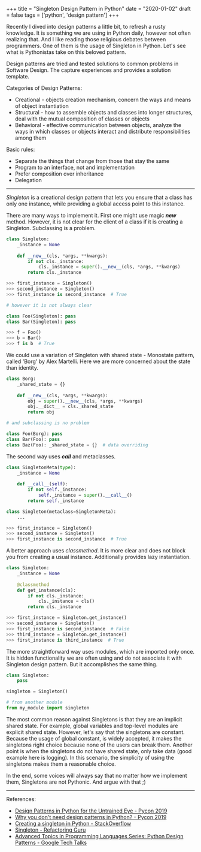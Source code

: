 +++
title = "Singleton Design Pattern in Python"
date = "2020-01-02"
draft = false
tags = ['python', 'design pattern']
+++

Recently I dived into design patterns a little bit, to refresh a rusty knowledge.
It is something we are using in Python daily, however not often realizing that.
And I like reading those religious debates between programmers. One of them is the usage
of Singleton in Python. Let's see what is Pythonistas take on this beloved pattern.

<!--more-->

Design patterns are tried and tested solutions to common problems in Software Design.
The capture experiences and provides a solution template.

Categories of Design Patterns:

* Creational - objects creation mechanism, concern the ways and means of object instantiation
* Structural - how to assemble objects and classes into longer structures, 
deal with the mutual composition of classes or objects
* Behavioral - effective communication between objects, 
analyze the ways in which classes or objects interact and distribute responsibilities among them

Basic rules:

* Separate the things that change from those that stay the same
* Program to an interface, not and implementation
* Prefer composition over inheritance 
* Delegation

---

*Singleton* is a creational design pattern that lets you ensure that a class has only one instance, 
while providing a global access point to this instance.

There are many ways to implement it. First one might use magic *__new__* method. 
However, it is not clear for the client of a class if it is creating a Singleton. 
Subclassing is a problem.

```python
class Singleton:
    _instance = None
    
    def __new__(cls, *args, **kwargs):
        if not cls._instance:
            cls._instance = super().__new__(cls, *args, **kwargs)
        return cls._instance

>>> first_instance = Singleton()
>>> second_instance = Singleton()
>>> first_instance is second_instance  # True

# however it is not always clear

class Foo(Singleton): pass
class Bar(Singleton): pass

>>> f = Foo()
>>> b = Bar()
>>> f is b  # True

```

We could use a variation of Singleton with shared state - Monostate pattern, called 'Borg' by Alex Martelli.
Here we are more concerned about the state than identity. 

```python
class Borg:
    _shared_state = {}
    
    def __new__(cls, *args, **kwargs):
        obj = super().__new__(cls, *args, **kwargs)
        obj.__dict__ = cls._shared_state
        return obj

# and subclassing is no problem

class Foo(Borg): pass
class Bar(Foo): pass
class Baz(Foo): _shared_state = {}  # data overriding
```

The second way uses *__call__* and metaclasses.

```python
class SingletonMeta(type):
    _instance = None
    
    def __call__(self):
        if not self._instance:
            self._instance = super().__call__()
        return self._instance

class Singleton(metaclass=SingletonMeta):
    ...

>>> first_instance = Singleton()
>>> second_instance = Singleton()
>>> first_instance is second_instance  # True
```

A better approach uses *classmethod*. It is more clear and does not block you from creating a usual instance.
Additionally provides lazy instantiation.

```python
class Singleton:
    _instance = None
    
    @classmethod
    def get_instance(cls):
        if not cls._instance:
            cls._instance = cls()
        return cls._instance

>>> first_instance = Singleton.get_instance()
>>> second_instance = Singleton()
>>> first_instance is second_instance  # False
>>> third_instance = Singleton.get_instance()
>>> first_instance is third_instance  # True
```

The more straightforward way uses modules, which are imported only once. It is hidden functionality we are often using and do not associate it with Singleton design pattern. But it accomplishes the same thing.

```python
class Singleton:
    pass

singleton = Singleton()

# from another module
from my_module import singleton
```

The most common reason against Singletons is that they are an implicit shared state. For example,
global variables and top-level modules are explicit shared state. However, let's say that the
singletons are constant. Because the usage of global constant, is widely accepted, it makes the singletons right choice
because none of the users can break them. Another point is when the singletons do not have shared state, 
only take data (good example here is logging). In this scenario, the simplicity of using the singletons makes them a reasonable choice.

In the end, some voices will always say that no matter how we implement them, Singletons are not Pythonic.
And argue with that ;)

---

References:

* [Design Patterns in Python for the Untrained Eye - Pycon 2019][ortiz]
* [Why you don't need design patterns in Python? - Pycon 2019][bucz]
* [Creating a singleton in Python - StackOverflow][stack]
* [Singleton - Refactoring Guru][guru]
* [Advanced Topics in Programming Languages Series: Python Design Patterns - Google Tech Talks][mart]

[ortiz]: https://www.youtube.com/watch?v=o1FZ_Bd4DSM
[bucz]: https://www.youtube.com/watch?v=G5OeYHCJuv0
[stack]: https://stackoverflow.com/questions/6760685/creating-a-singleton-in-python
[guru]: https://refactoring.guru/design-patterns/singleton
[mart]: https://www.youtube.com/watch?v=1Sbzmz1Nxvo

